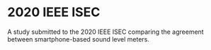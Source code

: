 # 2020 IEEE ISEC
 A study submitted to the 2020 IEEE ISEC comparing the agreement between smartphone-based sound level meters. 
